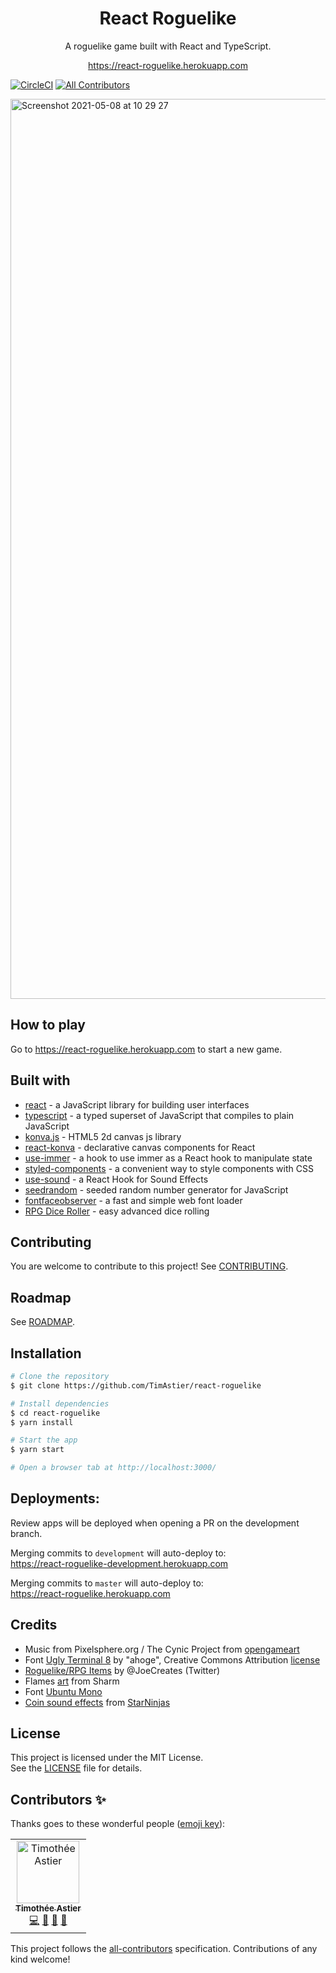 <div align="center">
<h1>React Roguelike</h1>

<p>A roguelike game built with React and TypeScript.</p>
<p><a href="https://react-roguelike.herokuapp.com/">https://react-roguelike.herokuapp.com</a><p/>
</div>

[![CircleCI](https://circleci.com/gh/TimAstier/react-roguelike.svg?style=svg)](https://circleci.com/gh/TimAstier/react-roguelike) [![All Contributors](https://img.shields.io/badge/all_contributors-1-orange.svg?style=flat-square)](#contributors)

<img width="1440" alt="Screenshot 2021-05-08 at 10 29 27" src="https://user-images.githubusercontent.com/8555097/117532703-1c2ec500-afe9-11eb-94df-67ff6689188e.png">

## How to play

Go to https://react-roguelike.herokuapp.com to start a new game.

## Built with

- [react](https://reactjs.org/) - a JavaScript library for building user interfaces
- [typescript](https://www.typescriptlang.org/) - a typed superset of JavaScript that compiles to plain JavaScript
- [konva.js](https://konvajs.org/) - HTML5 2d canvas js library
- [react-konva](https://konvajs.org/docs/react/Intro.html) - declarative canvas components for React
- [use-immer](https://github.com/immerjs/use-immer) - a hook to use immer as a React hook to manipulate state
- [styled-components](https://www.styled-components.com/) - a convenient way to style components with CSS
- [use-sound](https://github.com/joshwcomeau/use-sound) - a React Hook for Sound Effects
- [seedrandom](https://github.com/davidbau/seedrandom) - seeded random number generator for JavaScript
- [fontfaceobserver](https://github.com/bramstein/fontfaceobserver) - a fast and simple web font loader
- [RPG Dice Roller](https://greenimp.github.io/rpg-dice-roller/) - easy advanced dice rolling

## Contributing

You are welcome to contribute to this project! See [CONTRIBUTING](./CONTRIBUTING.md).

## Roadmap

See [ROADMAP](ROADMAP.md).

## Installation

```sh
# Clone the repository
$ git clone https://github.com/TimAstier/react-roguelike

# Install dependencies
$ cd react-roguelike
$ yarn install

# Start the app
$ yarn start

# Open a browser tab at http://localhost:3000/
```

## Deployments:

Review apps will be deployed when opening a PR on the development branch.

Merging commits to `development` will auto-deploy to:  
https://react-roguelike-development.herokuapp.com

Merging commits to `master` will auto-deploy to:  
https://react-roguelike.herokuapp.com

## Credits

- Music from Pixelsphere.org / The Cynic Project from [opengameart](https://opengameart.org/content/crystal-cave-song18)
- Font [Ugly Terminal 8](https://fontstruct.com/fontstructions/show/915284) by "ahoge", Creative Commons Attribution [license](http://creativecommons.org/licenses/by/3.0/)
- [Roguelike/RPG Items](https://opengameart.org/content/roguelikerpg-items) by @JoeCreates (Twitter)
- Flames [art](https://opengameart.org/content/lpc-flames) from Sharm
- Font [Ubuntu Mono](https://fonts.google.com/specimen/Ubuntu+Mono)
- [Coin sound effects](https://opengameart.org/content/12-coin-sound-effects) from [StarNinjas](https://opengameart.org/users/starninjas)

## License

This project is licensed under the MIT License.  
See the [LICENSE](./LICENSE) file for details.

## Contributors ✨

Thanks goes to these wonderful people ([emoji key](https://allcontributors.org/docs/en/emoji-key)):

<!-- ALL-CONTRIBUTORS-LIST:START - Do not remove or modify this section -->
<!-- prettier-ignore -->
<table>
  <tr>
    <td align="center"><a href="https://github.com/TimAstier"><img src="https://avatars1.githubusercontent.com/u/8555097?v=4" width="100px;" alt="Timothée Astier"/><br /><sub><b>Timothée Astier</b></sub></a><br /><a href="https://github.com/TimAstier/react-rpg-game/commits?author=TimAstier" title="Code">💻</a> <a href="https://github.com/TimAstier/react-rpg-game/commits?author=TimAstier" title="Documentation">📖</a> <a href="#maintenance-TimAstier" title="Maintenance">🚧</a> <a href="#ideas-TimAstier" title="Ideas, Planning, & Feedback">🤔</a></td>
  </tr>
</table>

<!-- ALL-CONTRIBUTORS-LIST:END -->

This project follows the [all-contributors](https://github.com/all-contributors/all-contributors) specification. Contributions of any kind welcome!
